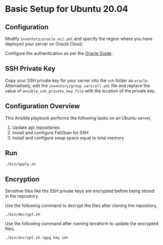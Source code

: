 # Basic Setup for Ubuntu 20.04

## Configuration

Modify `inventory/oracle.oci.yml` and specify the region where you have deployed your server on Oracle Cloud.

Configure the authentication as per the [Oracle Guide](https://docs.oracle.com/en-us/iaas/Content/API/Concepts/sdkconfig.htm#SDK_and_CLI_Configuration_File).

## SSH Private Key

Copy your SSH private key for your server into the `ssh` folder as `oracle`. Alternatively, edit the `inventory/group_vars/all.yml` file and replace the value of `ansible_ssh_private_key_file` with the location of the private key.

## Configuration Overview

This Ansible playbook performs the following tasks on an Ubuntu server,

1. Update apt repositories
1. Install and configure Fail2ban for SSH
1. Install and configure swap space equal to total memory

## Run

```
./bin/apply.sh
```

## Encryption

Sensitive files like the SSH private keys are encrypted before being stored in the repository.

Use the following command to decrypt the files after cloning the repository,

```
./bin/decrypt.sh
```

Use the following command after running terraform to update the encrypted files,

```
./bin/encrypt.sh <gpg key id>
```
